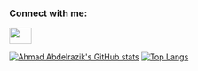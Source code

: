<h3 align="left">Connect with me:</h3>
<p align="left">
<a href="https://www.linkedin.com/in/ahmadabdelrazik/" target="blank"><img align="center" src="https://cdn.jsdelivr.net/npm/simple-icons@3.0.1/icons/linkedin.svg" alt="" height="30" width="40" /></a>
</p>

[![Ahmad Abdelrazik's GitHub stats](https://github-readme-stats.vercel.app/api?username=AhmadAbdelrazik)](https://github.com/anuraghazra/github-readme-stats)
[![Top Langs](https://github-readme-stats.vercel.app/api/top-langs/?username=anuraghazra)](https://github.com/anuraghazra/github-readme-stats)
